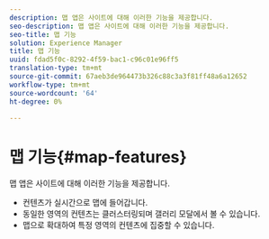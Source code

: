 ```yaml
---
description: 맵 앱은 사이트에 대해 이러한 기능을 제공합니다.
seo-description: 맵 앱은 사이트에 대해 이러한 기능을 제공합니다.
seo-title: 맵 기능
solution: Experience Manager
title: 맵 기능
uuid: fdad5f0c-8292-4f59-bac1-c96c01e96ff5
translation-type: tm+mt
source-git-commit: 67aeb3de964473b326c88c3a3f81ff48a6a12652
workflow-type: tm+mt
source-wordcount: '64'
ht-degree: 0%

---
```



# 맵 기능{#map-features}

맵 앱은 사이트에 대해 이러한 기능을 제공합니다.



* 컨텐츠가 실시간으로 맵에 들어갑니다.
* 동일한 영역의 컨텐츠는 클러스터링되며 갤러리 모달에서 볼 수 있습니다.
* 맵으로 확대하여 특정 영역의 컨텐츠에 집중할 수 있습니다.

